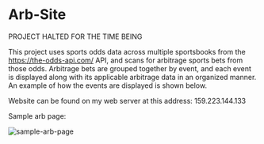 # Arb-Site

PROJECT HALTED FOR THE TIME BEING

This project uses sports odds data across multiple sportsbooks from the https://the-odds-api.com/ API, and scans for arbitrage sports bets from those odds. Arbitrage bets are grouped together by event, and each event is displayed along with its applicable arbitrage data in an organized manner. An example of how the events are displayed is shown below.

Website can be found on my web server at this address: 159.223.144.133


Sample arb page:

![sample-arb-page](https://user-images.githubusercontent.com/71290098/206346755-782a6519-6082-46ff-91b8-1ad0910fc248.png)
